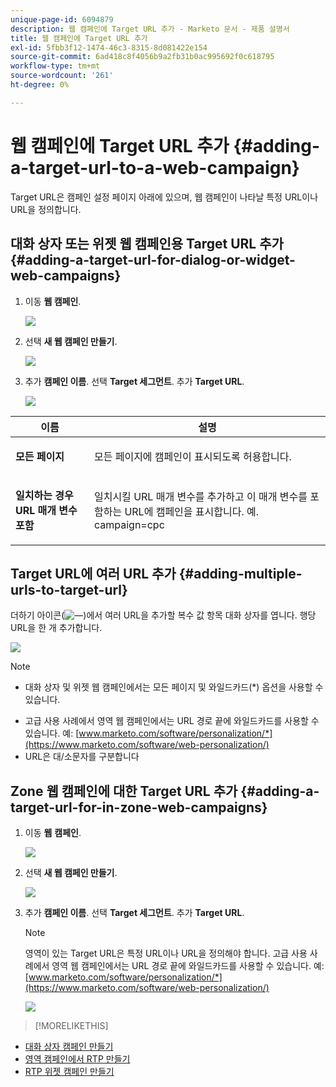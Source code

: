```yaml
---
unique-page-id: 6094879
description: 웹 캠페인에 Target URL 추가 - Marketo 문서 - 제품 설명서
title: 웹 캠페인에 Target URL 추가
exl-id: 5fbb3f12-1474-46c3-8315-8d081422e154
source-git-commit: 6ad418c8f4056b9a2fb31b0ac995692f0c618795
workflow-type: tm+mt
source-wordcount: '261'
ht-degree: 0%

---
```


# 웹 캠페인에 Target URL 추가 {#adding-a-target-url-to-a-web-campaign}

Target URL은 캠페인 설정 페이지 아래에 있으며, 웹 캠페인이 나타날 특정 URL이나 URL을 정의합니다.

## 대화 상자 또는 위젯 웹 캠페인용 Target URL 추가 {#adding-a-target-url-for-dialog-or-widget-web-campaigns}

1. 이동 **웹 캠페인**.

   ![](assets/web-campaigns-hand-5.jpg)

1. 선택 **새 웹 캠페인 만들기**.

   ![](assets/create-new-web-campaign-hand.jpg)

1. 추가 **캠페인 이름**. 선택 **Target 세그먼트**. 추가 **Target URL**.

   ![](assets/set-web-campaign-hands.jpg)

<table> 
 <thead> 
  <tr> 
   <th colspan="1" rowspan="1">이름</th> 
   <th colspan="1" rowspan="1">설명</th> 
  </tr> 
 </thead> 
 <tbody> 
  <tr> 
   <td colspan="1" rowspan="1"><strong>모든 페이지</strong></td> 
   <td colspan="1" rowspan="1"><p>모든 페이지에 캠페인이 표시되도록 허용합니다.</p></td> 
  </tr> 
  <tr> 
   <td colspan="1" rowspan="1"><p><strong>일치하는 경우 URL 매개 변수 포함</strong></p></td> 
   <td colspan="1" rowspan="1">일치시킬 URL 매개 변수를 추가하고 이 매개 변수를 포함하는 URL에 캠페인을 표시합니다. 예. campaign=cpc</td> 
  </tr> 
 </tbody> 
</table>

## Target URL에 여러 URL 추가 {#adding-multiple-urls-to-target-url}

더하기 아이콘(![—](assets/image2015-2-18-8-3a40-3a59.png))에서 여러 URL을 추가할 복수 값 항목 대화 상자를 엽니다. 행당 URL을 한 개 추가합니다.

![](assets/image2015-2-23-18-3a15-3a57.png)

>[!NOTE]
>
>* 대화 상자 및 위젯 웹 캠페인에서는 모든 페이지 및 와일드카드(*) 옵션을 사용할 수 있습니다.
* 고급 사용 사례에서 영역 웹 캠페인에서는 URL 경로 끝에 와일드카드를 사용할 수 있습니다. 예: [www.marketo.com/software/personalization/*](https://www.marketo.com/software/web-personalization/)
* URL은 대/소문자를 구분합니다


## Zone 웹 캠페인에 대한 Target URL 추가 {#adding-a-target-url-for-in-zone-web-campaigns}

1. 이동 **웹** **캠페인**.

   ![](assets/web-campaigns-hand-5.jpg)

1. 선택 **새 웹 캠페인 만들기**.

   ![](assets/create-new-web-campaign-hand.jpg)

1. 추가 **캠페인 이름**. 선택 **Target 세그먼트**. 추가 **Target URL**.

   >[!NOTE]
   영역이 있는 Target URL은 특정 URL이나 URL을 정의해야 합니다. 고급 사용 사례에서 영역 웹 캠페인에서는 URL 경로 끝에 와일드카드를 사용할 수 있습니다. 예: [www.marketo.com/software/personalization/*](https://www.marketo.com/software/web-personalization/)

   ![](assets/set-web-campaign-multiple-hands.jpg)

>[!MORELIKETHIS]
* [대화 상자 캠페인 만들기](/help/marketo/product-docs/web-personalization/working-with-web-campaigns/create-a-new-dialog-web-campaign.md)
* [영역 캠페인에서 RTP 만들기](/help/marketo/product-docs/web-personalization/working-with-web-campaigns/create-a-new-in-zone-web-campaign.md)
* [RTP 위젯 캠페인 만들기](/help/marketo/product-docs/web-personalization/working-with-web-campaigns/create-a-new-widget-web-campaign.md)

